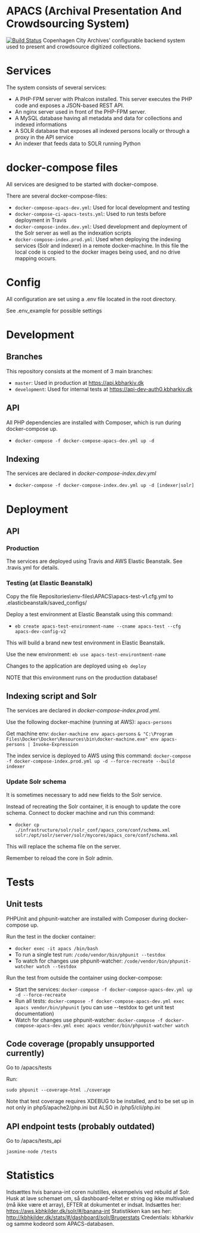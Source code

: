 # APACS (Archival Presentation And Crowdsourcing System)
[![Build Status](https://travis-ci.com/CopenhagenCityArchives/APACS.svg?branch=master)](https://travis-ci.com/CopenhagenCityArchives/APACS)
Copenhagen City Archives' configurable backend system used to present and crowdsource digitized collections.

# Services
The system consists of several services:

* A PHP-FPM server with Phalcon installed. This server executes the PHP code and exposes a JSON-based REST API.
* An nginx server used in front of the PHP-FPM server.
* A MySQL database having all metadata and data for collections and indexed informations
* A SOLR database that exposes all indexed persons locally or through a proxy in the API service
* An indexer that feeds data to SOLR running Python

# docker-compose files
All services are designed to be started with docker-compose.

There are several docker-compose-files:
* ``docker-compose-apacs-dev.yml``: Used for local development and testing
* ``docker-compose-ci-apacs-tests.yml``: Used to run tests before deployment in Travis
* ``docker-compose-index.dev.yml``: Used development and deployment of the Solr server as well as the indexation scripts
* ``docker-compose-index.prod.yml``: Used when deploying the indexing services (Solr and indexer) in a remote docker-machine. In this file the local code is copied to the docker images being used, and no drive mapping occurs.


# Config
All configuration are set using a .env file located in the root directory.

See .env_example for possible settings

# Development
## Branches
This repository consists at the moment of 3 main branches:
* ``master``: Used in production at https://api.kbharkiv.dk
* ``development``: Used for internal tests at https://api-dev-auth0.kbharkiv.dk
  
## API
All PHP dependencies are installed with Composer, which is run during docker-compose up.

* ``
docker-compose -f docker-compose-apacs-dev.yml up -d
``

## Indexing
The services are declared in *docker-compose-index.dev.yml*

* ``
docker-compose -f docker-compose-index.dev.yml up -d [indexer|solr]
`` 

# Deployment
## API
### Production
The services are deployed using Travis and AWS Elastic Beanstalk. See .travis.yml for details.

### Testing (at Elastic Beanstalk)
Copy the file Repositories\env-files\APACS\apacs-test-v1.cfg.yml to .elasticbeanstalk/saved_configs/ 

Deploy a test environment at Elastic Beanstalk using this command: 

* ``eb create apacs-test-environment-name --cname apacs-test --cfg apacs-dev-config-v2``

This will build a brand new test environment in Elastic Beanstalk.

Use the new environment: ``eb use apacs-test-environtment-name``

Changes to the application are deployed using ``eb deploy``

NOTE that this environment runs on the production database!

## Indexing script and Solr
The services are declared in *docker-compose-index.prod.yml*.

Use the following docker-machine (running at AWS): ``apacs-persons``

Get machine env:
``docker-machine env apacs-persons``
``& "C:\Program Files\Docker\Docker\Resources\bin\docker-machine.exe" env apacs-persons | Invoke-Expression``

The index service is deployed to AWS using this command:
``docker-compose -f docker-compose-index.prod.yml up -d --force-recreate --build indexer``

### Update Solr schema
It is sometimes necessary to add new fields to the Solr service.

Instead of recreating the Solr container, it is enough to update the core schema.
Connect to docker machine and run this command:

* ``docker cp ./infrastructure/solr/solr_conf/apacs_core/conf/schema.xml solr:/opt/solr/server/solr/mycores/apacs_core/conf/schema.xml``

This will replace the schema file on the server.
 
Remember to reload the core in Solr admin.

# Tests

## Unit tests

PHPUnit and phpunit-watcher are installed with Composer during docker-compose up.

Run the test in the docker container:
* ``docker exec -it apacs /bin/bash``
* To run a single test run: ``/code/vendor/bin/phpunit --testdox``
* To watch for changes use phpunit-watcher: ``/code/vendor/bin/phpunit-watcher watch --testdox``

Run the test from outside the container using docker-compose:
* Start the services: ``docker-compose -f docker-compose-apacs-dev.yml up -d --force-recreate``
* Run all tests: ``docker-compose -f docker-compose-apacs-dev.yml exec apacs vendor/bin/phpunit`` (you can use --testdox to get unit test documentation)
* Watch for changes use phpunit-watcher: ``docker-compose -f docker-compose-apacs-dev.yml exec apacs vendor/bin/phpunit-watcher watch``


## Code coverage (propably unsupported currently)

Go to /apacs/tests

Run:
```
sudo phpunit --coverage-html ./coverage
```

Note that test coverage requires XDEBUG to be installed, and to be set up in not only in php5/apache2/php.ini but ALSO in /php5/cli/php.ini

## API endpoint tests (probably outdated)
Go to /apacs/tests_api
```
jasmine-node /tests
```

# Statistics

Indsættes hvis banana-int coren nulstilles, eksempelvis ved rebuild af Solr.
Husk at lave schemaet om, så dashboard-feltet er string og ikke multivalued (må ikke være et array), EFTER at dokumentet er indsat.
Indsættes her: https://aws.kbhkilder.dk/solr/#/banana-int
Statistikken kan ses her: http://kbhkilder.dk/stats/#/dashboard/solr/Brugerstats
Credentials: kbharkiv og samme kodeord som APACS-databasen.
